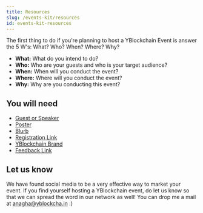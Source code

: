 ```yaml
---
title: Resources
slug: /events-kit/resources
id: events-kit-resources
---
```


The first thing to do if you're planning to host a YBlockchain Event is answer the 5 W's: What? Who? When? Where? Why?

 - **What:** What do you intend to do? 
 - **Who:** Who are your guests and who is your target audience? 
 - **When:** When will you conduct the event? 
 - **Where:** Where will you conduct the event? 
 - **Why:** Why are you conducting this event?

## You will need

 - [Guest or Speaker](https://yblockcha.in/#mentors) 
 - [Poster](https://drive.google.com/file/d/1ZBc3mO3g6Fl0Ik1GMxnV1w8Or5X7eIIe/view?usp=sharing)
 - [Blurb](https://docs.google.com/document/d/1f_ok3jpXX7zzeFQJQoFwbctEGL1hhHeCbMu7fJn7J7g/edit?usp=sharing)
 - [Registration Link](https://drive.google.com/file/d/1BNYzAkf_jsbNbsbFS6IlPVPB-2OkgtYU/view?usp=sharing)
 - [YBlockchain Brand](https://drive.google.com/drive/u/3/folders/1TEyQV15e3RnORd50kSvFTUqy4rU4Sx_d)
 - [Feedback Link](https://drive.google.com/file/d/1e_OnVFeA7GNBpaiNmbwyr_uw2qcNZLkQ/view?usp=sharing)
 
## Let us know
 
We have found social media to be a very effective way to market your event. If you find yourself hosting a YBlockchain event, do let us know so that we can spread the word in our network as well! You can drop me a mail at anagha@yblockcha.in :)